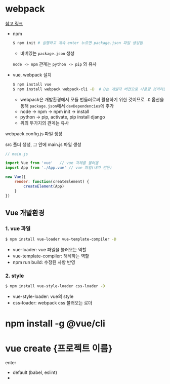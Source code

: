 # webpack

[참고 링크]( https://webpack.js.org/ )

* npm

  ```bash
  $ npm init # 실행하고 계속 enter 누르면 package.json 파일 생성됨
  ```

  * 비버있는 `package.json` 생성

  `node -> npm` 관계는 `python -> pip` 와 유사

* vue, webpack 설치

  ```bash
  $ npm install vue
  $ npm install webpack webpack-cli -D	# D는 개발자 버전으로 사용할 것이라는 것을 나타냄
  ```

  * webpack은 개발환경에서 모듈 번들러로써 활용하기 위한 것이므로 `-D` 옵션을 통해 `package.json`에서 `devDependencies`에 추가
  * node -> npm -> npm init -> install
  * python -> pip, activate, pip install django
  * 위의 두가지의 관계는 유사



webpack.config.js 파일 생성

src 폴더 생성, 그 안에 main.js 파일 생성

```js
// main.js

import Vue from 'vue'   // vue 자체를 불러옴
import App from './App.vue' // vue 파일(내가 만든)

new Vue({
    render: function(createElement) {
        createElement(App)
    }
})
```



## Vue 개발환경

### 1. vue 파일

```bash
$ npm install vue-loader vue-template-compiler -D
```

* vue-loader: vue 파일을 불러오는 역할
* vue-template-compiler: 해석하는 역할
* npm run build: 수정된 사항 반영



### 2. style

```bash
$ npm install vue-style-loader css-loader -D
```

* vue-style-loader: vue의 style
* css-loader: webpack css 불러오는 로더



# npm install -g @vue/cli

# vue create {프로젝트 이름}

enter

* default (babel, eslint)
* 